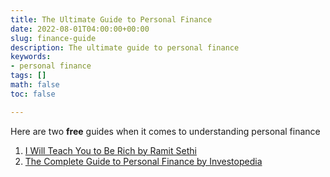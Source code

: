 ```yaml
---
title: The Ultimate Guide to Personal Finance
date: 2022-08-01T04:00:00+00:00
slug: finance-guide
description: The ultimate guide to personal finance
keywords:
- personal finance
tags: []
math: false
toc: false

---
```

Here are two **free** guides when it comes to understanding personal finance

1. [I Will Teach You to Be Rich by Ramit Sethi](https://www.iwillteachyoutoberich.com/wp-content/uploads/ultimate-guide-to-personal-finance.pdf)
2. [The Complete Guide to Personal Finance by Investopedia](https://www.investopedia.com/personal-finance-4427760)